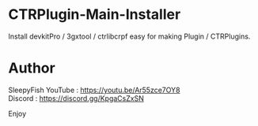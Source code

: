 # CTRPlugin-Main-Installer
Install devkitPro / 3gxtool / ctrlibcrpf easy
for making Plugin / CTRPlugins.

# Author
SleepyFish
YouTube : https://youtu.be/Ar55zce7OY8                  
Discord : https://discord.gg/KpgaCsZxSN




Enjoy
